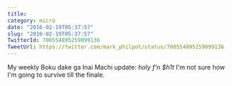 ```yaml
---
title: 
category: micro
date: "2016-02-19T05:37:57"
slug: "2016-02-19T05:37:57"
TwitterId: 700554895259099136
TweetUrl: https://twitter.com/mark_philpot/status/700554895259099136
---
```


My weekly Boku dake ga Inai Machi update: _holy_ _f'n_ _$h1t_ I'm not sure how
I'm going to survive till the finale.
